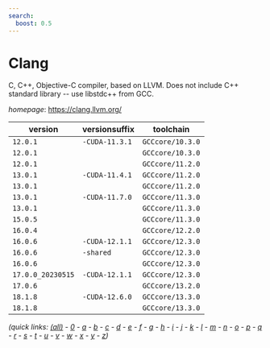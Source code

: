```yaml
---
search:
  boost: 0.5
---
```

# Clang

C, C++, Objective-C compiler, based on LLVM.  Does not  include C++ standard library -- use libstdc++ from GCC.

*homepage*: <https://clang.llvm.org/>

version | versionsuffix | toolchain
--------|---------------|----------
``12.0.1`` | ``-CUDA-11.3.1`` | ``GCCcore/10.3.0``
``12.0.1`` |  | ``GCCcore/10.3.0``
``12.0.1`` |  | ``GCCcore/11.2.0``
``13.0.1`` | ``-CUDA-11.4.1`` | ``GCCcore/11.2.0``
``13.0.1`` |  | ``GCCcore/11.2.0``
``13.0.1`` | ``-CUDA-11.7.0`` | ``GCCcore/11.3.0``
``13.0.1`` |  | ``GCCcore/11.3.0``
``15.0.5`` |  | ``GCCcore/11.3.0``
``16.0.4`` |  | ``GCCcore/12.2.0``
``16.0.6`` | ``-CUDA-12.1.1`` | ``GCCcore/12.3.0``
``16.0.6`` | ``-shared`` | ``GCCcore/12.3.0``
``16.0.6`` |  | ``GCCcore/12.3.0``
``17.0.0_20230515`` | ``-CUDA-12.1.1`` | ``GCCcore/12.3.0``
``17.0.6`` |  | ``GCCcore/13.2.0``
``18.1.8`` | ``-CUDA-12.6.0`` | ``GCCcore/13.3.0``
``18.1.8`` |  | ``GCCcore/13.3.0``


*(quick links: [(all)](../index.md) - [0](../0/index.md) - [a](../a/index.md) - [b](../b/index.md) - [c](../c/index.md) - [d](../d/index.md) - [e](../e/index.md) - [f](../f/index.md) - [g](../g/index.md) - [h](../h/index.md) - [i](../i/index.md) - [j](../j/index.md) - [k](../k/index.md) - [l](../l/index.md) - [m](../m/index.md) - [n](../n/index.md) - [o](../o/index.md) - [p](../p/index.md) - [q](../q/index.md) - [r](../r/index.md) - [s](../s/index.md) - [t](../t/index.md) - [u](../u/index.md) - [v](../v/index.md) - [w](../w/index.md) - [x](../x/index.md) - [y](../y/index.md) - [z](../z/index.md))*

